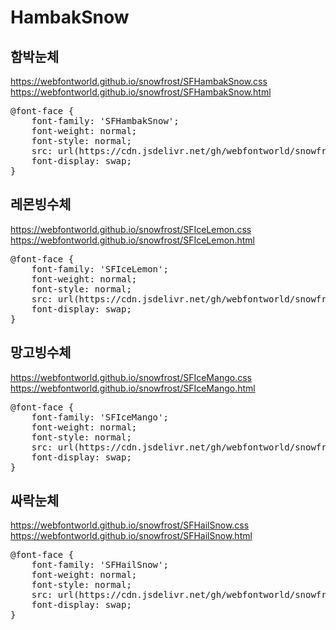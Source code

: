 # HambakSnow

## 함박눈체<br>
https://webfontworld.github.io/snowfrost/SFHambakSnow.css<br>
https://webfontworld.github.io/snowfrost/SFHambakSnow.html<br>

<pre>
@font-face {
    font-family: 'SFHambakSnow';
    font-weight: normal; 
    font-style: normal; 
    src: url(https://cdn.jsdelivr.net/gh/webfontworld/snowfrost/HambakSnow.woff2) format('woff2');
    font-display: swap;
}
</pre>

## 레몬빙수체<br>
https://webfontworld.github.io/snowfrost/SFIceLemon.css<br>
https://webfontworld.github.io/snowfrost/SFIceLemon.html<br>

<pre>
@font-face {
    font-family: 'SFIceLemon';
    font-weight: normal; 
    font-style: normal; 
    src: url(https://cdn.jsdelivr.net/gh/webfontworld/snowfrost/SFIceLemon.woff2) format('woff2');
    font-display: swap;
}
</pre>

## 망고빙수체<br>
https://webfontworld.github.io/snowfrost/SFIceMango.css<br>
https://webfontworld.github.io/snowfrost/SFIceMango.html<br>

<pre>
@font-face {
    font-family: 'SFIceMango';
    font-weight: normal; 
    font-style: normal; 
    src: url(https://cdn.jsdelivr.net/gh/webfontworld/snowfrost/SFIceMango.woff2) format('woff2');
    font-display: swap;
}
</pre>

## 싸락눈체<br>
https://webfontworld.github.io/snowfrost/SFHailSnow.css<br>
https://webfontworld.github.io/snowfrost/SFHailSnow.html<br>

<pre>
@font-face {
    font-family: 'SFHailSnow';
    font-weight: normal; 
    font-style: normal; 
    src: url(https://cdn.jsdelivr.net/gh/webfontworld/snowfrost/SFHailSnow.woff2) format('woff2');
    font-display: swap;
}
</pre>
